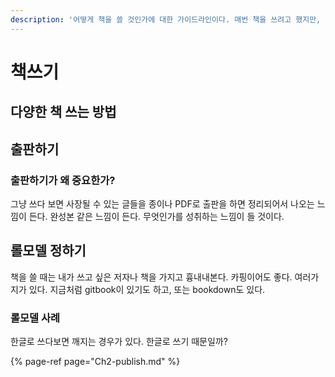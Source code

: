 ```yaml
---
description: '어떻게 책을 쓸 것인가에 대한 가이드라인이다. 매번 책을 쓰려고 했지만, 좌절했던 나에게 어떻게 책을 쓸 것인 지를 정리해보도록 한다.'
---
```


# 책쓰기

## 다양한 책 쓰는 방법

## 출판하기

### 출판하기가 왜 중요한가?

그냥 쓰다 보면 사장될 수 있는 글들을 종이나 PDF로 출판을 하면 정리되어서 나오는 느낌이 든다. 완성본 같은 느낌이 든다. 무엇인가를 성취하는 느낌이 들 것이다.

## 롤모델 정하기

책을 쓸 때는 내가 쓰고 싶은 저자나 책을 가지고 흉내내본다. 카핑이어도 좋다. 여러가지가 있다. 지금처럼 gitbook이 있기도 하고, 또는 bookdown도 있다.

### 롤모델 사례

한글로 쓰다보면 깨지는 경우가 있다. 한글로 쓰기 때문일까?

{% page-ref page="Ch2-publish.md" %}

